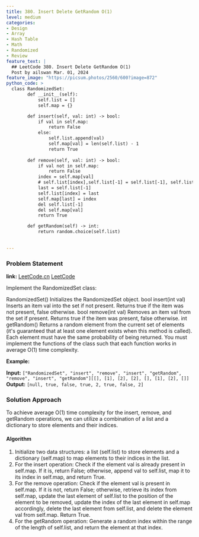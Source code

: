 ```yaml
---
title: 380. Insert Delete GetRandom O(1)
level: medium
categories:
- Design
- Array
- Hash Table
- Math
- Randomized
- Review
feature_text: |
  ## LeetCode 380. Insert Delete GetRandom O(1)
  Post by ailswan Mar. 01, 2024
feature_image: "https://picsum.photos/2560/600?image=872"
python_code: >
  class RandomizedSet:
        def __init__(self):
            self.list = []
            self.map = {}

        def insert(self, val: int) -> bool:
            if val in self.map:
                return False
            else:
                self.list.append(val)
                self.map[val] = len(self.list) - 1
                return True
        
        def remove(self, val: int) -> bool:
            if val not in self.map:
                return False
            index = self.map[val]
            # self.list[index],self.list[-1] = self.list[-1], self.list[index]this is not right
            last = self.list[-1]
            self.list[index] = last
            self.map[last] = index
            del self.list[-1]
            del self.map[val]
            return True

        def getRandom(self) -> int:
            return random.choice(self.list)
      
         
---
```


### Problem Statement
**link:**
[LeetCode.cn](https://leetcode.cn/problems/insert-delete-getrandom-o1/)
[LeetCode](https://leetcode.com/problems/insert-delete-getrandom-o1/)

Implement the RandomizedSet class:

RandomizedSet() Initializes the RandomizedSet object.
bool insert(int val) Inserts an item val into the set if not present. Returns true if the item was not present, false otherwise.
bool remove(int val) Removes an item val from the set if present. Returns true if the item was present, false otherwise.
int getRandom() Returns a random element from the current set of elements (it's guaranteed that at least one element exists when this method is called). Each element must have the same probability of being returned.
You must implement the functions of the class such that each function works in average O(1) time complexity.

 
**Example:**

**Input:** `["RandomizedSet", "insert", "remove", "insert", "getRandom", "remove", "insert", "getRandom"][[], [1], [2], [2], [], [1], [2], []]`
**Output:** `[null, true, false, true, 2, true, false, 2]`
 
### Solution Approach
To achieve average O(1) time complexity for the insert, remove, and getRandom operations, we can utilize a combination of a list and a dictionary to store elements and their indices.

#### Algorithm
1. Initialize two data structures: a list (self.list) to store elements and a dictionary (self.map) to map elements to their indices in the list.
2. For the insert operation:
Check if the element val is already present in self.map. If it is, return False; otherwise, append val to self.list, map it to its index in self.map, and return True.
3. For the remove operation:
Check if the element val is present in self.map. If it is not, return False; otherwise, retrieve its index from self.map, update the last element of self.list to the position of the element to be removed, update the index of the last element in self.map accordingly, delete the last element from self.list, and delete the element val from self.map. Return True.
4. For the getRandom operation:
Generate a random index within the range of the length of self.list, and return the element at that index.
